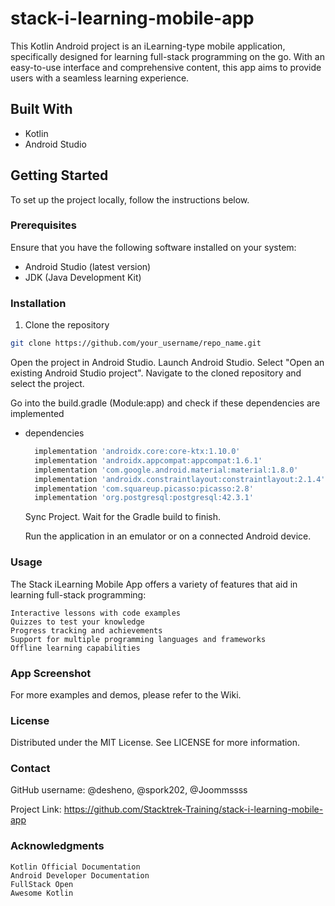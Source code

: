 # stack-i-learning-mobile-app

This Kotlin Android project is an iLearning-type mobile application, specifically designed for learning full-stack programming on the go. With an easy-to-use interface and comprehensive content, this app aims to provide users with a seamless learning experience.

## Built With

- Kotlin
- Android Studio

## Getting Started

To set up the project locally, follow the instructions below.

### Prerequisites

Ensure that you have the following software installed on your system:

- Android Studio (latest version)
- JDK (Java Development Kit)

### Installation

1. Clone the repository

```bash
git clone https://github.com/your_username/repo_name.git
```

Open the project in Android Studio.
Launch Android Studio.
Select "Open an existing Android Studio project".
Navigate to the cloned repository and select the project.

Go into the build.gradle (Module:app) and check if these dependencies are implemented
* dependencies
  ```sh
    implementation 'androidx.core:core-ktx:1.10.0'
    implementation 'androidx.appcompat:appcompat:1.6.1'
    implementation 'com.google.android.material:material:1.8.0'
    implementation 'androidx.constraintlayout:constraintlayout:2.1.4'
    implementation 'com.squareup.picasso:picasso:2.8'
    implementation 'org.postgresql:postgresql:42.3.1'
  ```
    Sync Project.
    Wait for the Gradle build to finish.

    Run the application in an emulator or on a connected Android device.

### Usage

The Stack iLearning Mobile App offers a variety of features that aid in learning full-stack programming:

    Interactive lessons with code examples
    Quizzes to test your knowledge
    Progress tracking and achievements
    Support for multiple programming languages and frameworks
    Offline learning capabilities

### App Screenshot

For more examples and demos, please refer to the Wiki.

### License

Distributed under the MIT License. See LICENSE for more information.

### Contact

GitHub username: @desheno, @spork202, @Joommssss 

Project Link: https://github.com/Stacktrek-Training/stack-i-learning-mobile-app

### Acknowledgments

    Kotlin Official Documentation
    Android Developer Documentation
    FullStack Open
    Awesome Kotlin


